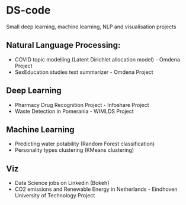 # DS-code
Small deep learning, machine learning, NLP and visualisation projects


## Natural Language Processing:
- COVID topic modelling (Latent Dirichlet allocation model) - Omdena Project 
- SexEducation studies text summarizer - Omdena Project

## Deep Learning
- Pharmacy Drug Recognition Project - Infoshare Project
- Waste Detection in Pomerania - WIMLDS Project

## Machine Learning
- Predicting water potability (Random Forest classification)
- Personality types clustering (KMeans clustering)

## Viz
- Data Science jobs on Linkedin (Bokeh) 
- CO2 emissions and Renewable Energy in Netherlands - Eindhoven University of Technology Project 
